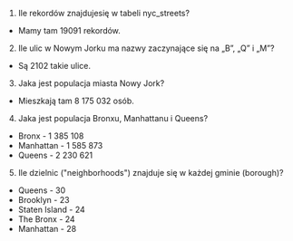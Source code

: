 1. Ile rekordów znajdujesię w tabeli nyc_streets?
- Mamy tam 19091 rekordów.

2. Ile ulic w Nowym Jorku ma nazwy zaczynające się na „B”, „Q” i „M”?
- Są 2102 takie ulice.

3. Jaka jest populacja miasta Nowy Jork?
- Mieszkają tam 8 175 032 osób.

4. Jaka jest populacja Bronxu, Manhattanu i Queens?
- Bronx - 1 385 108
- Manhattan - 1 585 873
- Queens - 2 230 621

5. Ile dzielnic ("neighborhoods") znajduje się w każdej gminie (borough)?
- Queens - 30
- Brooklyn - 23
- Staten Island - 24
- The Bronx - 24
- Manhattan - 28



